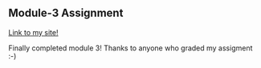 ## Module-3 Assignment
[Link to my site!](https://atita1097.github.io/Coursera-WebDev/module3-assignment/index.html)

Finally completed module 3!
Thanks to anyone who graded my assigment :-)
